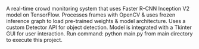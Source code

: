 A real-time crowd monitoring system that uses Faster R-CNN Inception V2 model on TensorFlow. Processes frames with OpenCV & uses frozen inference graph to load pre-trained weights & model architecture. Uses a custom Detector API for object detection. Model is integrated with a Tkinter GUI for user interaction.
Run command: python main.py from main directory to execute this project.
